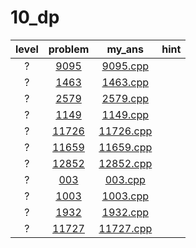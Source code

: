 # 10_dp
| level | problem | my_ans | hint |
| :--: | :--: | :--: | :--: |
| ? | [9095](https://www.acmicpc.net/problem/9095) | [9095.cpp](./9095/9095.cpp) |  |
| ? | [1463](https://www.acmicpc.net/problem/1463) | [1463.cpp](./1463/1463.cpp) |  |
| ? | [2579](https://www.acmicpc.net/problem/2579) | [2579.cpp](./2579/2579.cpp) |  |
| ? | [1149](https://www.acmicpc.net/problem/1149) | [1149.cpp](./1149/1149.cpp) |  |
| ? | [11726](https://www.acmicpc.net/problem/11726) | [11726.cpp](./11726/11726.cpp) |  |
| ? | [11659](https://www.acmicpc.net/problem/11659) | [11659.cpp](./11659/11659.cpp) |  |
| ? | [12852](https://www.acmicpc.net/problem/12852) | [12852.cpp](./12852/12852.cpp) |  |
| ? | [003](https://www.acmicpc.net/problem/003) | [003.cpp](./003/003.cpp) |  |
| ? | [1003](https://www.acmicpc.net/problem/1003) | [1003.cpp](./1003/1003.cpp) |  |
| ? | [1932](https://www.acmicpc.net/problem/1932) | [1932.cpp](./1932/1932.cpp) |  |
| ? | [11727](https://www.acmicpc.net/problem/11727) | [11727.cpp](./11727/11727.cpp) |  |

